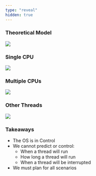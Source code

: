 ```yaml
---
type: "reveal"
hidden: true
---
```

<section>
    <h3>Theoretical Model</h3>
    <img class="plain stretch" src="/images/410_10_schedule1.svg">
</section>
<section>
    <h3>Single CPU</h3>
    <img class="plain stretch" src="/images/410_10_schedule2.svg">
</section>
<section>
    <h3>Multiple CPUs</h3>
    <img class="plain stretch" src="/images/410_10_schedule3.svg">
</section>
<section>
    <h3>Other Threads</h3>
    <img class="plain stretch" src="/images/410_10_schedule4.svg">
</section>
<section>
    <h3>Takeaways</h3>
    <ul>
        <li>The OS is in Control</li>
        <li>We cannot predict or control:<ul>
            <li>When a thread will run</li>
            <li>How long a thread will run</li>
            <li>When a thread will be interrupted</li>
        </ul>
        <li>We must plan for all scenarios</li>
    </ul>
</section>